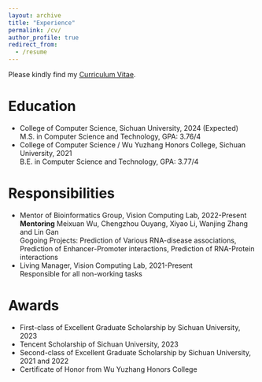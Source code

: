 ```yaml
---
layout: archive
title: "Experience"
permalink: /cv/
author_profile: true
redirect_from:
  - /resume
---
```


<!-- {% include base_path %} -->

Please kindly find my [Curriculum Vitae](https://echochou990919.github.io/files/YiZhou_CV.pdf).

# Education

- College of Computer Science, Sichuan University, 2024 (Expected)  
M.S. in Computer Science and Technology, GPA: 3.76/4  
- College of Computer Science / Wu Yuzhang Honors College, Sichuan University, 2021  
B.E. in Computer Science and Technology, GPA: 3.77/4  

# Responsibilities

- Mentor of Bioinformatics Group, Vision Computing Lab, 2022-Present  
**Mentoring** Meixuan Wu, Chengzhou Ouyang, Xiyao Li, Wanjing Zhang and Lin Gan  
Gogoing Projects: Prediction of Various RNA-disease associations, Prediction of Enhancer-Promoter interactions, Prediction of RNA-Protein interactions  
- Living Manager, Vision Computing Lab, 2021-Present  
Responsible for all non-working tasks  

# Awards

- First-class of Excellent Graduate Scholarship by Sichuan University, 2023
- Tencent Scholarship of Sichuan University, 2023
- Second-class of Excellent Graduate Scholarship by Sichuan University, 2021 and 2022
- Certificate of Honor from Wu Yuzhang Honors College